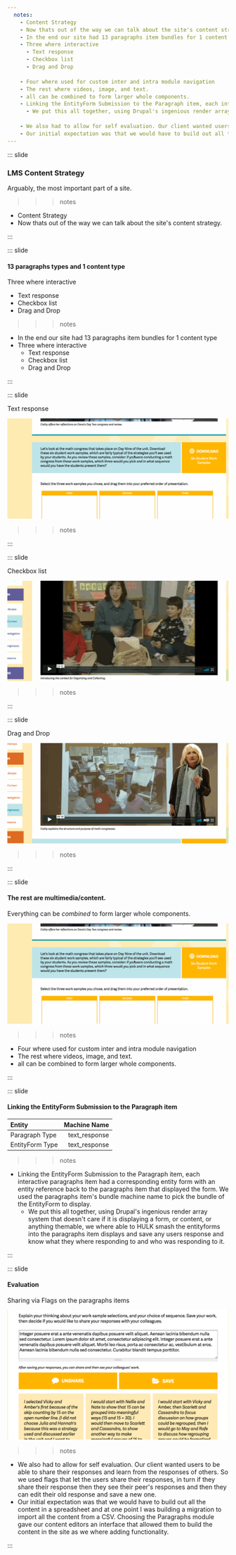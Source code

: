 ```yaml
---
  notes:
    - Content Strategy
    - Now thats out of the way we can talk about the site's content strategy.
    - In the end our site had 13 paragraphs item bundles for 1 content type
    - Three where interactive
      - Text response
      - Checkbox list
      - Drag and Drop

    - Four where used for custom inter and intra module navigation
    - The rest where videos, image, and text.
    - all can be combined to form larger whole components.
    - Linking the EntityForm Submission to the Paragraph item, each interactive paragraphs item had a corresponding entity form with an entity reference back to the paragraphs item that displayed the form. We used the paragraphs item's bundle machine name to pick the bundle of the EntityForm to display.
      - We put this all together, using Drupal's ingenious render array system that doesn't care if it is displaying a form, or content, or anything themable, we where able to HULK smash the entityforms into the paragraphs item displays and save any users response and know what they where responding to and who was responding to it.

    - We also had to allow for self evaluation. Our client wanted users to be able to share their responses and learn from the responses of others. So we used flags that let the users share their responses, in turn if they share their response then they see their peer's responses and then they can edit their old response and save a new one.
    - Our initial expectation was that we would have to build out all the content in a spreadsheet and at one point I was building a migration to import all the content from a CSV. Choosing the Paragraphs module gave our content editors an interface that allowed them to build the content in the site as we where adding functionality.
---
```


::: slide

### LMS Content Strategy

Arguably, the most important part of a site.

>>> notes
 - Content Strategy
 - Now thats out of the way we can talk about the site's content strategy.
>>>

:::

::: slide

#### 13 paragraphs types and 1 content type

Three where interactive
 - Text response
 - Checkbox list
 - Drag and Drop

>>> notes
 - In the end our site had 13 paragraphs item bundles for 1 content type
 - Three where interactive
   - Text response
   - Checkbox list
   - Drag and Drop
>>>

:::

::: slide

Text response

![](/content/images/p2s2-screens/dinn-7-drag-2.gif)

>>> notes
>>>

:::

::: slide

Checkbox list

![](/content/images/p2s2-screens/org-5-mult-check.gif)

>>> notes
>>>

:::

::: slide

Drag and Drop

![](/content/images/p2s2-screens/dinn-7-drag.gif)

>>> notes
>>>

:::

::: slide

#### The rest are multimedia/content.

Everything can be *combined* to form larger whole components.

![](/content/images/p2s2-screens/dinn-7-drag-2.gif)

>>> notes
 - Four where used for custom inter and intra module navigation
 - The rest where videos, image, and text.
 - all can be combined to form larger whole components.

>>>

:::

::: slide

#### Linking the EntityForm Submission to the Paragraph item

| Entity          |  Machine Name |
|:----------------|--------------:|
| Paragraph Type  | text_response |
| EntityForm Type | text_response |

>>> notes
 - Linking the EntityForm Submission to the Paragraph item, each interactive paragraphs item had a corresponding entity form with an entity reference back to the paragraphs item that displayed the form. We used the paragraphs item's bundle machine name to pick the bundle of the EntityForm to display.
   - We put this all together, using Drupal's ingenious render array system that doesn't care if it is displaying a form, or content, or anything themable, we where able to HULK smash the entityforms into the paragraphs item displays and save any users response and know what they where responding to and who was responding to it.

>>>

:::

::: slide

#### Evaluation

Sharing via Flags on the paragraphs items

![](/content/images/p2s2-screens/textandshare.png)

>>> notes
 - We also had to allow for self evaluation. Our client wanted users to be able to share their responses and learn from the responses of others. So we used flags that let the users share their responses, in turn if they share their response then they see their peer's responses and then they can edit their old response and save a new one.
 - Our initial expectation was that we would have to build out all the content in a spreadsheet and at one point I was building a migration to import all the content from a CSV. Choosing the Paragraphs module gave our content editors an interface that allowed them to build the content in the site as we where adding functionality.

>>>

:::
